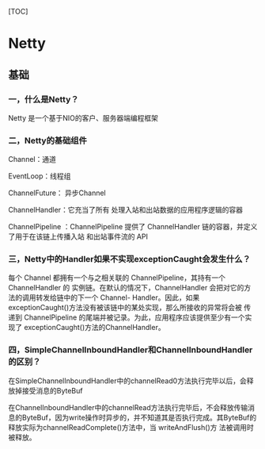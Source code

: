 [TOC]

# Netty

## 基础

### 一，什么是Netty？

Netty 是一个基于NIO的客户、服务器端编程框架

### 二，Netty的基础组件

Channel：通道

EventLoop：线程组

ChannelFuture： 异步Channel

ChannelHandler：它充当了所有 处理入站和出站数据的应用程序逻辑的容器

ChannelPipeline ：ChannelPipeline 提供了 ChannelHandler 链的容器，并定义了用于在该链上传播入站 和出站事件流的 API

### 三，Netty中的Handler如果不实现exceptionCaught会发生什么？

每个 Channel 都拥有一个与之相关联的 ChannelPipeline，其持有一个 ChannelHandler 的 实例链。在默认的情况下，ChannelHandler 会把对它的方法的调用转发给链中的下一个 Channel- Handler。因此，如果exceptionCaught()方法没有被该链中的某处实现，那么所接收的异常将会被 传递到 ChannelPipeline 的尾端并被记录。为此，应用程序应该提供至少有一个实现了 exceptionCaught()方法的ChannelHandler。

### 四，SimpleChannelInboundHandler和ChannelInboundHandler 的区别？

在SimpleChannelInboundHandler中的channelRead0方法执行完毕以后，会释放掉接受消息的ByteBuf

在ChannelInboundHandler中的channelRead方法执行完毕后，不会释放传输消息的ByteBuf，因为write操作时异步的，并不知道其是否执行完成。其ByteBuf的释放实际为channelReadComplete()方法中，当 writeAndFlush()方 法被调用时被释放。
